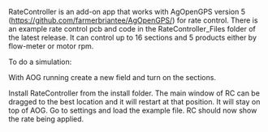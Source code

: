 RateController is an add-on app that works with AgOpenGPS version 5 (https://github.com/farmerbriantee/AgOpenGPS/) for rate control. There is an example rate control pcb and code in the RateController_Files folder of the latest release. It can control up to 16 sections and 5 products either by flow-meter or motor rpm.

To do a simulation:

With AOG running create a new field and turn on the sections.

Install RateController from the install folder. The main window of RC can be dragged to the best location and it will restart at that position. It will stay on top of AOG. Go to settings and load the example file. RC should now show the rate being applied.
